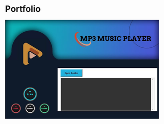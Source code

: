 # Portfolio
<a href="https://hariomingle.000webhostapp.com/"><img src="https://github.com/Hariom-Ingle/Portfolio/blob/main/portfolio/image/img1.jpg?raw=true"></a>
